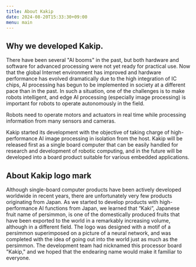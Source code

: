 ```yaml
---
title: About Kakip
date: 2024-08-20T15:33:30+09:00
menu: main
---
```


## Why we developed Kakip.

There have been several "AI booms" in the past, but both hardware and software for advanced processing were not yet ready for practical use.
Now that the global Internet environment has improved and hardware performance has evolved dramatically due to the high integration of IC chips,
AI processing has begun to be implemented in society at a different pace than in the past.
In such a situation, one of the challenges is to make robots intelligent, and edge AI processing (especially image processing) is important for robots to operate autonomously in the field.

Robots need to operate motors and actuators in real time while processing information from many sensors and cameras.

Kakip started its development with the objective of taking charge of high-performance AI image processing in isolation from the host.
Kakip will be released first as a single board computer that can be easily handled for research and development of robotic computing, and in the future will be developed into a board product suitable for various embedded applications.

## About Kakip logo mark

Although single-board computer products have been actively developed worldwide in recent years, there are unfortunately very few products originating from Japan.
As we started to develop products with high-performance AI functions from Japan, we learned that “Kaki”, Japanese fruit name of persimmon, is one of the domestically produced fruits that have been exported to the world in a remarkably increasing volume, although in a different field.
The logo was designed with a motif of a persimmon superimposed on a picture of a neural network, and was completed with the idea of going out into the world just as much as the persimmon.
The development team had nicknamed this processor board "Kakip," and we hoped that the endearing name would make it familiar to everyone.
